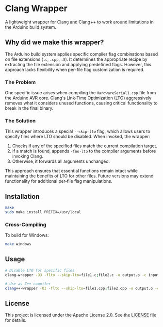 # Clang Wrapper

A lightweight wrapper for Clang and Clang++ to work around limitations in the Arduino build system.

## Why did we make this wrapper?

The Arduino build system applies specific compiler flag combinations based on file extensions (`.c`, `.cpp`, `.S`). It determines the appropriate recipe by extracting the file extension and applying predefined flags. However, this approach lacks flexibility when per-file flag customization is required.

### The Problem

One specific issue arises when compiling the `HardwareSerial1.cpp` file from the Arduino AVR core. Clang's Link-Time Optimization (LTO) aggressively removes what it considers unused functions, causing critical functionality to break in the final binary.

### The Solution

This wrapper introduces a special `--skip-lto` flag, which allows users to specify files where LTO should be disabled. When invoked, the wrapper:
1. Checks if any of the specified files match the current compilation target.
2. If a match is found, appends `-fno-lto` to the compiler arguments before invoking Clang.
3. Otherwise, it forwards all arguments unchanged.

This approach ensures that essential functions remain intact while maintaining the benefits of LTO for other files. Future versions may extend functionality for additional per-file flag manipulations.

## Installation

```bash
make
sudo make install PREFIX=/usr/local
```

### Cross-Compiling

To build for Windows:
```bash
make windows
```

## Usage

```bash
# Disable LTO for specific files
clang-wrapper -O3 -flto --skip-lto=file1.c;file2.c -o output.o -c input.c

# Use as C++ compiler
clang++-wrapper -O3 -flto --skip-lto=file1.cpp;file2.cpp -o output.o -c input.cpp
```

## License

This project is licensed under the Apache License 2.0. See the [LICENSE](https://github.com/ClangBuiltArduino/clang-wrapper/blob/main/LICENSE) file for details.

